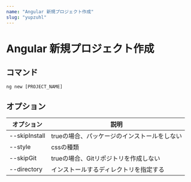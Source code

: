 ```yaml
---
name: "Angular 新規プロジェクト作成"
slug: "yupzuhl"
---
```


# Angular 新規プロジェクト作成

## コマンド

```
ng new [PROJECT_NAME]
```


## オプション
 
| オプション | 説明 |
| --- | --- |
| --skipInstall | trueの場合、パッケージのインストールをしない |
| --style | cssの種類 |
| --skipGit | trueの場合、Gitリポジトリを作成しない |
| --directory | インストールするディレクトリを指定する |


